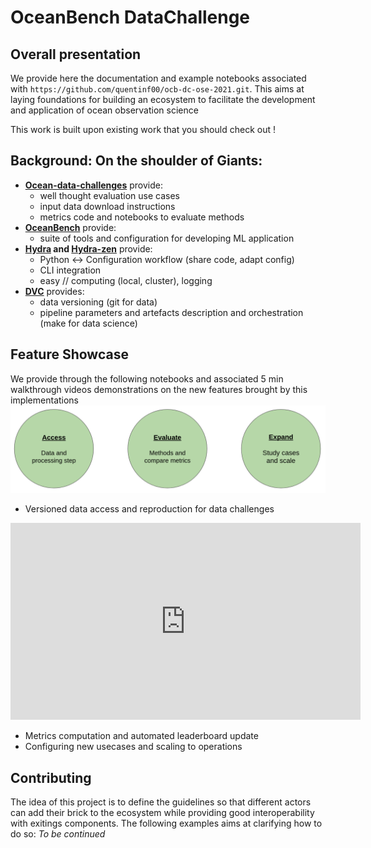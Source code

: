 # OceanBench DataChallenge


## Overall presentation

We provide here the documentation and example notebooks associated with  `https://github.com/quentinf00/ocb-dc-ose-2021.git`.
This aims at laying foundations for building an ecosystem to facilitate the development and application of ocean observation science

This work is built upon existing work that you should check out !

## Background: On the shoulder of Giants:
- **[Ocean-data-challenges](https://ocean-data-challenges.github.io/)** provide:
    - well thought evaluation use cases
    - input data download instructions
    - metrics code and notebooks to evaluate methods
-  **[OceanBench](https://jejjohnson.github.io/oceanbench/content/overview.html)** provide:
    -  suite of tools  and configuration for developing ML application
-  **[Hydra](https://hydra.cc/docs/intro/) and [Hydra-zen](https://mit-ll-responsible-ai.github.io/hydra-zen/)** provide:
    -  Python <-> Configuration workflow (share code, adapt config) 
    -  CLI integration
    -  easy // computing (local, cluster), logging 
-  **[DVC](https://dvc.org/doc/use-cases)** provides:
    -  data versioning (git for data)
    -  pipeline parameters and artefacts description and orchestration (make for data science)

## Feature Showcase
We provide through the following notebooks and associated 5 min walkthrough videos demonstrations on the new features brought by this implementations
![](imgs/contrib_doc.png)
- Versioned data access and reproduction for data challenges
<iframe width="560" height="315" src="https://www.youtube.com/embed/9sMfMNRIaJA?si=2r3As5ZdwhrWZkPk" title="YouTube video player" frameborder="0" allow="accelerometer; autoplay; clipboard-write; encrypted-media; gyroscope; picture-in-picture; web-share" referrerpolicy="strict-origin-when-cross-origin" allowfullscreen></iframe>

- Metrics computation and automated leaderboard update
- Configuring new usecases and scaling to operations

## Contributing
The idea of this project is to define the guidelines so that different actors can add their brick to the ecosystem while providing good interoperability with exitings components.
The following examples aims at clarifying how to do so:
_To be continued_


```{tableofcontents}
```
